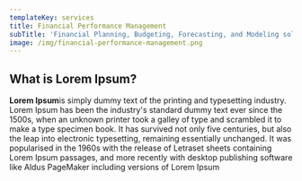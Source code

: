```yaml
---
templateKey: services
title: Financial Performance Management
subTitle: 'Financial Planning, Budgeting, Forecasting, and Modeling solutions.'
image: /img/financial-performance-management.png
---
```

## What is Lorem Ipsum?



**Lorem Ipsum**is simply dummy text of the printing and typesetting industry. Lorem Ipsum has been the industry's standard dummy text ever since the 1500s, when an unknown printer took a galley of type and scrambled it to make a type specimen book. It has survived not only five centuries, but also the leap into electronic typesetting, remaining essentially unchanged. It was popularised in the 1960s with the release of Letraset sheets containing Lorem Ipsum passages, and more recently with desktop publishing software like Aldus PageMaker including versions of Lorem Ipsum

<!--EndFragment-->
